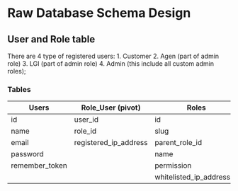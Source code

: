 # Raw Database Schema Design

## User and Role table

There are 4 type of registered users:
    1. Customer
    2. Agen (part of admin role)
    3. LGI (part of admin role)
    4. Admin (this include all custom admin roles);

### Tables

Users           |Role_User (pivot)    | Roles
----------------|---------------------|------
id              |user_id              |id
name            |role_id              |slug
email           |registered_ip_address|parent_role_id
password        |                     |name
remember_token  |                     |permission
                |                     |whitelisted_ip_addresses



